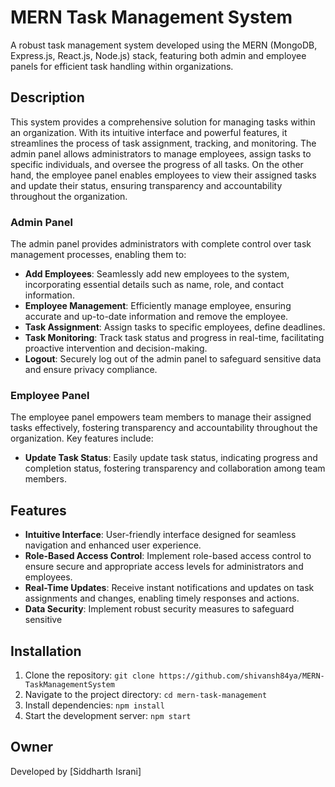 # MERN Task Management System

A robust task management system developed using the MERN (MongoDB, Express.js, React.js, Node.js) stack, featuring both admin and employee panels for efficient task handling within organizations.

## Description

This system provides a comprehensive solution for managing tasks within an organization. With its intuitive interface and powerful features, it streamlines the process of task assignment, tracking, and monitoring.
The admin panel allows administrators to manage employees, assign tasks to specific individuals, and oversee the progress of all tasks. On the other hand, the employee panel enables employees to view their assigned tasks and update their status, ensuring transparency and accountability throughout the organization.

### Admin Panel

The admin panel provides administrators with complete control over task management processes, enabling them to:

- **Add Employees**: Seamlessly add new employees to the system, incorporating essential details such as name, role, and contact information.
- **Employee Management**: Efficiently manage employee, ensuring accurate and up-to-date information and remove the employee.
- **Task Assignment**: Assign tasks to specific employees, define deadlines.
- **Task Monitoring**: Track task status and progress in real-time, facilitating proactive intervention and decision-making.
- **Logout**: Securely log out of the admin panel to safeguard sensitive data and ensure privacy compliance.

### Employee Panel

The employee panel empowers team members to manage their assigned tasks effectively, fostering transparency and accountability throughout the organization. Key features include:

- **Update Task Status**: Easily update task status, indicating progress and completion status, fostering transparency and collaboration among team members.

## Features

- **Intuitive Interface**: User-friendly interface designed for seamless navigation and enhanced user experience.
- **Role-Based Access Control**: Implement role-based access control to ensure secure and appropriate access levels for administrators and employees.
- **Real-Time Updates**: Receive instant notifications and updates on task assignments and changes, enabling timely responses and actions.
- **Data Security**: Implement robust security measures to safeguard sensitive

## Installation
1. Clone the repository: `git clone https://github.com/shivansh84ya/MERN-TaskManagementSystem`
2. Navigate to the project directory: `cd mern-task-management`
3. Install dependencies: `npm install`
4. Start the development server: `npm start`

## Owner
Developed by [Siddharth Israni]